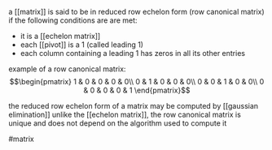 a [[matrix]] is said to be in reduced row echelon form (row canonical matrix) if the following conditions are are met:
- it is a [[echelon matrix]]
- each [[pivot]]  is a 1 (called leading 1)
- each column containing a leading 1 has zeros in all its other entries

 example of a row canonical matrix: 
$$\begin{pmatrix}
1 & 0 & 0 & 0 & 0\\
0 & 1 & 0 & 0 & 0\\
0 & 0 & 1 & 0 & 0\\
0 & 0 & 0 & 0 & 1
\end{pmatrix}$$

the reduced row echelon form of a matrix may be computed by [[gaussian elimination]]
unlike the [[echelon matrix]], the row canonical matrix is unique and does not depend on the algorithm used to compute it

#matrix 